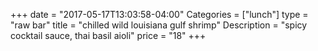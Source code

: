 +++
date = "2017-05-17T13:03:58-04:00"
Categories = ["lunch"]
type = "raw bar"
title = "chilled wild louisiana gulf shrimp"
Description = "spicy cocktail sauce, thai basil aioli"
price = "18"
+++


